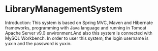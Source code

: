 # LibraryManagementSystem
Introduction:
This system is based on Spring MVC, Maven and Hibernate frameworks, programming with Java language and running in Tomcat Apache Server v9.0 environment.And also this system is connected with MySQL Workbench.
In order to user this system, the login username is yuxin and the password is yuxin.

